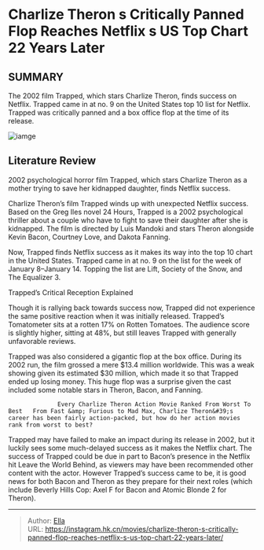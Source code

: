 # Charlize Theron s Critically Panned Flop Reaches Netflix s US Top Chart 22 Years Later


## SUMMARY 



  The 2002 film Trapped, which stars Charlize Theron, finds success on Netflix.   Trapped came in at no. 9 on the United States top 10 list for Netflix.   Trapped was critically panned and a box office flop at the time of its release.  

![iamge](https://static1.srcdn.com/wordpress/wp-content/uploads/2024/01/charlize-theron-in-trapped-2002.jpg)

## Literature Review

2002 psychological horror film Trapped, which stars Charlize Theron as a mother trying to save her kidnapped daughter, finds Netflix success.




Charlize Theron’s film Trapped winds up with unexpected Netflix success. Based on the Greg Iles novel 24 Hours, Trapped is a 2002 psychological thriller about a couple who have to fight to save their daughter after she is kidnapped. The film is directed by Luis Mandoki and stars Theron alongside Kevin Bacon, Courtney Love, and Dakota Fanning.




Now, Trapped finds Netflix success as it makes its way into the top 10 chart in the United States. Trapped came in at no. 9 on the list for the week of January 8–January 14. Topping the list are Lift, Society of the Snow, and The Equalizer 3.


 Trapped’s Critical Reception Explained 
          

Though it is rallying back towards success now, Trapped did not experience the same positive reaction when it was initially released. Trapped’s Tomatometer sits at a rotten 17% on Rotten Tomatoes. The audience score is slightly higher, sitting at 48%, but still leaves Trapped with generally unfavorable reviews.

Trapped was also considered a gigantic flop at the box office. During its 2002 run, the film grossed a mere $13.4 million worldwide. This was a weak showing given its estimated $30 million, which made it so that Trapped ended up losing money. This huge flop was a surprise given the cast included some notable stars in Theron, Bacon, and Fanning.




                  Every Charlize Theron Action Movie Ranked From Worst To Best   From Fast &amp; Furious to Mad Max, Charlize Theron&#39;s career has been fairly action-packed, but how do her action movies rank from worst to best?   

Trapped may have failed to make an impact during its release in 2002, but it luckily sees some much-delayed success as it makes the Netflix chart. The success of Trapped could be due in part to Bacon’s presence in the Netflix hit Leave the World Behind, as viewers may have been recommended other content with the actor. However Trapped’s success came to be, it is good news for both Bacon and Theron as they prepare for their next roles (which include Beverly Hills Cop: Axel F for Bacon and Atomic Blonde 2 for Theron).



---

> Author: [Ella](https://instagram.hk.cn/)  
> URL: https://instagram.hk.cn/movies/charlize-theron-s-critically-panned-flop-reaches-netflix-s-us-top-chart-22-years-later/  

